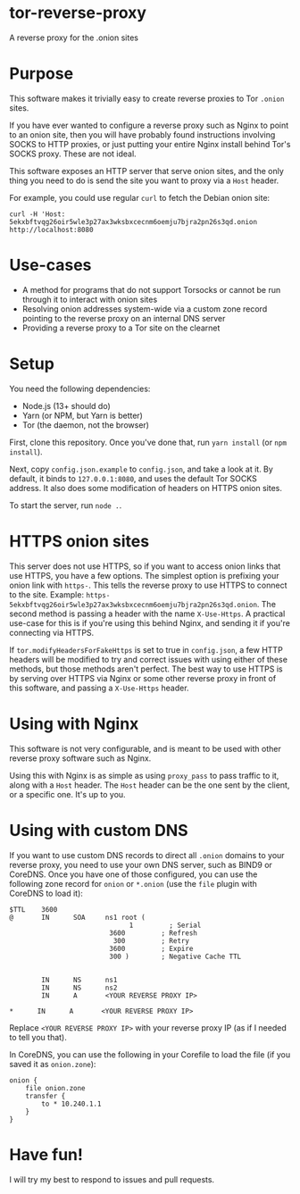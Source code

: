 # tor-reverse-proxy
A reverse proxy for the .onion sites

# Purpose
This software makes it trivially easy to create reverse proxies to Tor `.onion` sites.

If you have ever wanted to configure a reverse proxy such as Nginx to point to an onion
site, then you will have probably found instructions involving SOCKS to HTTP proxies,
or just putting your entire Nginx install behind Tor's SOCKS proxy. These are not ideal.

This software exposes an HTTP server that serve onion sites, and the only thing you need
to do is send the site you want to proxy via a `Host` header.

For example, you could use regular `curl` to fetch the Debian onion site:

`curl -H 'Host: 5ekxbftvqg26oir5wle3p27ax3wksbxcecnm6oemju7bjra2pn26s3qd.onion http://localhost:8080`

# Use-cases
 - A method for programs that do not support Torsocks or cannot be run through it to interact with onion sites
 - Resolving onion addresses system-wide via a custom zone record pointing to the reverse proxy on an internal DNS server
 - Providing a reverse proxy to a Tor site on the clearnet

# Setup
You need the following dependencies:
 - Node.js (13+ should do)
 - Yarn (or NPM, but Yarn is better)
 - Tor (the daemon, not the browser)

First, clone this repository. Once you've done that, run `yarn install` (or `npm install`).

Next, copy `config.json.example` to `config.json`, and take a look at it.
By default, it binds to `127.0.0.1:8080`, and uses the default Tor SOCKS address.
It also does some modification of headers on HTTPS onion sites.

To start the server, run `node .`.

# HTTPS onion sites
This server does not use HTTPS, so if you want to access onion links that use HTTPS, you have a few options.
The simplest option is prefixing your onion link with `https-`. This tells the  reverse proxy to use HTTPS
to connect to the site. Example: `https-5ekxbftvqg26oir5wle3p27ax3wksbxcecnm6oemju7bjra2pn26s3qd.onion`.
The second method is passing a header with the name `X-Use-Https`. A practical use-case for this is if you're
using this behind Nginx, and sending it if you're connecting via HTTPS.

If `tor.modifyHeadersForFakeHttps` is set to true in `config.json`, a few HTTP headers will be modified to
try and correct issues with using either of these methods, but those methods aren't perfect. The best way
to use HTTPS is by serving over HTTPS via Nginx or some other reverse proxy in front of this software, and
passing a `X-Use-Https` header.

# Using with Nginx
This software is not very configurable, and is meant to be used with other reverse proxy software such as Nginx.

Using this with Nginx is as simple as using `proxy_pass` to pass traffic to it, along with a `Host` header.
The `Host` header can be the one sent by the client, or a specific one. It's up to you.

# Using with custom DNS
If you want to use custom DNS records to direct all `.onion` domains to your reverse proxy, you need to use your
own DNS server, such as BIND9 or CoreDNS. Once you have one of those configured, you can use the following
zone record for `onion` or `*.onion` (use the `file` plugin with CoreDNS to load it):

```
$TTL    3600
@       IN      SOA     ns1 root (
                              1         ; Serial
                         3600         ; Refresh
                          300         ; Retry
                         3600         ; Expire
                         300 )        ; Negative Cache TTL


        IN      NS      ns1
        IN      NS      ns2
        IN      A       <YOUR REVERSE PROXY IP>

*      IN      A       <YOUR REVERSE PROXY IP>
```

Replace `<YOUR REVERSE PROXY IP>` with your reverse proxy IP (as if I needed to tell you that).

In CoreDNS, you can use the following in your Corefile to load the file (if you saved it as `onion.zone`):

```
onion {
    file onion.zone
    transfer {
        to * 10.240.1.1
    }
}
```

# Have fun!
I will try my best to respond to issues and pull requests.